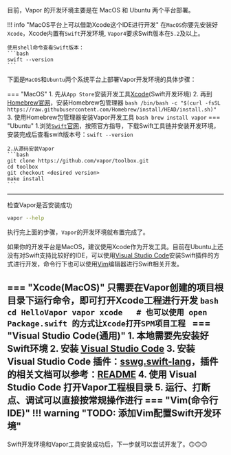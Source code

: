 目前，Vapor 的开发环境主要是在 MacOS 和 Ubuntu 两个平台部署。

!!! info "MacOS平台上可以借助Xcode这个IDE进行开发"
    在`MacOS`你要先安装好`Xcode`，Xcode内置有`Swift`开发环境, `Vapor4`要求Swift版本在`5.2`及以上。
    
    使用shell命令查看Swift版本：
    ```bash
    swift --version
    ```


下面是`MacOS`和`Ubuntu`两个系统平台上部署Vapor开发环境的具体步骤：

=== "MacOS"
    1. 先从`App Store`安装开发工具[Xcode](https://apps.apple.com/cn/app/xcode/id497799835?mt=12)(Swift开发环境)
    2. 再到[Homebrew官网](https://brew.sh/)，安装Homebrew包管理器
    ```bash
    /bin/bash -c "$(curl -fsSL https://raw.githubusercontent.com/Homebrew/install/HEAD/install.sh)"
    ```
    3. 使用Homebrew包管理器安装Vapor开发工具
    ``` bash
    brew install vapor
    ```
=== "Ubuntu"
    1.浏览[`Swift`官网](https://swift.org/download)，按照官方指导，下载Swift工具链并安装开发环境，安装完成后查看swift版本号：`swift --version`

    2.从源码安装Vapor
    ```bash 
    git clone https://github.com/vapor/toolbox.git
    cd toolbox
    git checkout <desired version>
    make install
    ```
---

检查Vapor是否安装成功
```bash
vapor --help
```

执行完上面的步骤，`Vapor`的开发环境就布置完成了。


如果你的开发平台是MacOS，建议使用Xcode作为开发工具。目前在Ubuntu上还没有对Swift支持比较好的IDE，可以使用[Visual Studio Code][vsc]安装Swift插件的方式进行开发，命令行下也可以使用[Vim]编辑器进行Swift相关开发。

=== "Xcode(MacOS)"
    只需要在Vapor创建的项目根目录下运行命令，即可打开Xcode工程进行开发
    ```bash
    cd HelloVapor
    vapor xcode   # 也可以使用 open Package.swift 的方式让Xcode打开SPM项目工程
    ``` 
=== "Visual Studio Code(通用)"
    1. 本地需要先安装好Swift环境
    2. 安装 [Visual Studio Code][vsc]
    3. 安装 Visual Studio Code 插件：[sswg.swift-lang][vsc-swift-plugin]，插件的相关文档可以参考：[README](https://github.com/swift-server/vscode-swift#readme)
    4. 使用 Visual Studio Code 打开Vapor工程根目录
    5. 运行、打断点、调试可以直接按常规操作进行
=== "Vim(命令行IDE)"
    !!! warning "TODO: 添加Vim配置Swift开发环境"
---
Swift开发环境和Vapor工具安装成功后，下一步就可以尝试开发了。🙃🙃🙃


[vsc]: <https://code.visualstudio.com>
[vim]: <https://github.com/vim/vim>
[vsc-swift-plugin]: <https://marketplace.visualstudio.com/items?itemName=sswg.swift-lang>